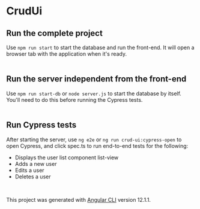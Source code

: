 # CrudUi

## Run the complete project

Use `npm run start` to start the database and run the front-end. It will open a browser tab with the application when it's ready.  
&nbsp;  

## Run the server independent from the front-end

Use `npm run start-db` or `node server.js` to start the database by itself. You'll need to do this before running the Cypress tests.  
&nbsp;  

## Run Cypress tests

After starting the server, use `ng e2e` or `ng run crud-ui:cypress-open` to open Cypress, and click spec.ts to run end-to-end tests for the following:
- Displays the user list component list-view
- Adds a new user
- Edits a user
- Deletes a user

&nbsp;  

This project was generated with [Angular CLI](https://github.com/angular/angular-cli) version 12.1.1.